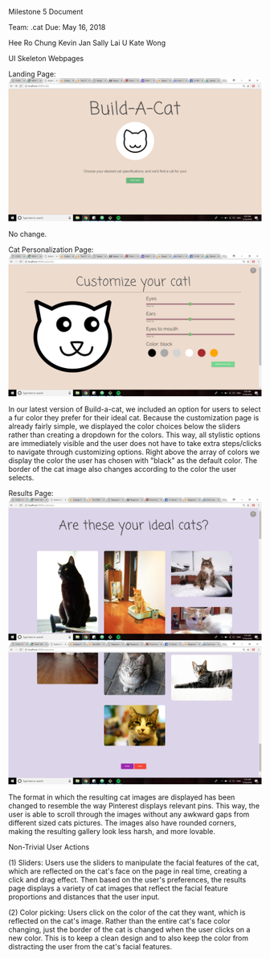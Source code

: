 Milestone 5 Document

Team: .cat
Due: May 16, 2018

Hee Ro Chung
Kevin Jan
Sally Lai U
Kate Wong


UI Skeleton Webpages

Landing Page:
![Landing Page](UISkeleton/m5LandingPage.png)

No change.

Cat Personalization Page:
![Customize Page](UISkeleton/m5Customize.png)

In our latest version of Build-a-cat, we included an option for users to select a fur color they prefer for their ideal cat.
Because the customization page is already fairly simple, we displayed the color choices below the sliders rather than
creating a dropdown for the colors. This way, all stylistic options are immediately visible and the user does not have to
take extra steps/clicks to navigate through customizing options. Right above the array of colors we display the color the
user has chosen with "black" as the default color. The border of the cat image also changes according to the color the user
selects.


Results Page:
![Results - Top](UISkeleton/m5ResultsOne.png)
![Results - Bottom](UISkeleton/m5ResultsTwo.png)

The format in which the resulting cat images are displayed has been changed to resemble the way Pinterest displays relevant
pins. This way, the user is able to scroll through the images without any awkward gaps from different sized cats pictures.
The images also have rounded corners, making the resulting gallery look less harsh, and more lovable.


Non-Trivial User Actions

(1) Sliders: Users use the sliders to manipulate the facial features of the cat, which are reflected on the cat's face
on the page in real time, creating a click and drag effect. Then based on the user's preferences, the results page displays
a variety of cat images that reflect the facial feature proportions and distances that the user input.

(2) Color picking: Users click on the color of the cat they want, which is reflected on the cat's image. Rather than the entire
cat's face color changing, just the border of the cat is changed when the user clicks on a new color. This is to keep a clean
design and to also keep the color from distracting the user from the cat's facial features.
